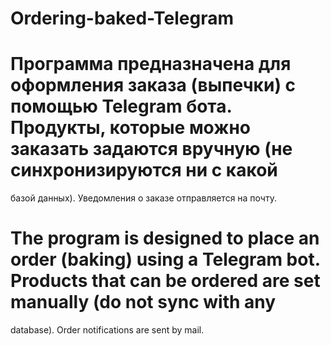 # Ordering-baked-Telegram
# Программа предназначена для оформления заказа (выпечки) с помощью Telegram бота. Продукты, которые можно заказать задаются вручную (не синхронизируются ни с какой
базой данных). Уведомления о заказе отправляется на почту.
# The program is designed to place an order (baking) using a Telegram bot. Products that can be ordered are set manually (do not sync with any
database). Order notifications are sent by mail.
